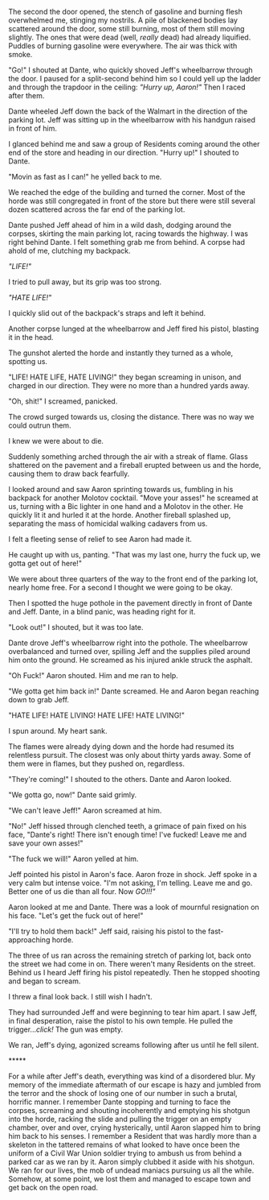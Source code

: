 The second the door opened, the stench of gasoline and burning flesh overwhelmed me, stinging my nostrils. A pile of blackened bodies lay scattered around the door, some still burning, most of them still moving slightly. The ones that were dead (well, *really* dead) had already liquified. Puddles of burning gasoline were everywhere. The air was thick with smoke.

"Go!" I shouted at Dante, who quickly shoved Jeff's wheelbarrow through the door. I paused for a split-second behind him so I could yell up the ladder and through the trapdoor in the ceiling: *"Hurry up, Aaron!"* Then I raced after them.

Dante wheeled Jeff down the back of the Walmart in the direction of the parking lot. Jeff was sitting up in the wheelbarrow with his handgun raised in front of him.

I glanced behind me and saw a group of Residents coming around the other end of the store and heading in our direction. "Hurry up!" I shouted to Dante.

"Movin as fast as I can!" he yelled back to me.

We reached the edge of the building and turned the corner. Most of the horde was still congregated in front of the store but there were still several dozen scattered across the far end of the parking lot.

Dante pushed Jeff ahead of him in a wild dash, dodging around the corpses, skirting the main parking lot, racing towards the highway. I was right behind Dante. I felt something grab me from behind. A corpse had ahold of me, clutching my backpack.

*"LIFE!"*

I tried to pull away, but its grip was too strong.

*"HATE LIFE!"*

I quickly slid out of the backpack's straps and left it behind.

Another corpse lunged at the wheelbarrow and Jeff fired his pistol, blasting it in the head.

The gunshot alerted the horde and instantly they turned as a whole, spotting us.

"LIFE! HATE LIFE, HATE LIVING!" they began screaming in unison, and charged in our direction. They were no more than a hundred yards away.

"Oh, shit!" I screamed, panicked.

The crowd surged towards us, closing the distance. There was no way we could outrun them.

I knew we were about to die.

Suddenly something arched through the air with a streak of flame. Glass shattered on the pavement and a fireball erupted between us and the horde, causing them to draw back fearfully.

I looked around and saw Aaron sprinting towards us, fumbling in his backpack for another Molotov cocktail. "Move your asses!" he screamed at us, turning with a Bic lighter in one hand and a Molotov in the other. He quickly lit it and hurled it at the horde. Another fireball splashed up, separating the mass of homicidal walking cadavers from us.

I felt a fleeting sense of relief to see Aaron had made it.

He caught up with us, panting. "That was my last one, hurry the fuck up, we gotta get out of here!"

We were about three quarters of the way to the front end of the parking lot, nearly home free. For a second I thought we were going to be okay.

Then I spotted the huge pothole in the pavement directly in front of Dante and Jeff. Dante, in a blind panic, was heading right for it.

"Look out!" I shouted, but it was too late.

Dante drove Jeff's wheelbarrow right into the pothole. The wheelbarrow overbalanced and turned over, spilling Jeff and the supplies piled around him onto the ground. He screamed as his injured ankle struck the asphalt.

"Oh Fuck!" Aaron shouted. Him and me ran to help.

"We gotta get him back in!" Dante screamed. He and Aaron began reaching down to grab Jeff.

"HATE LIFE! HATE LIVING! HATE LIFE! HATE LIVING!"

I spun around. My heart sank.

The flames were already dying down and the horde had resumed its relentless pursuit. The closest was only about thirty yards away. Some of them were in flames, but they pushed on, regardless.

"They're coming!" I shouted to the others. Dante and Aaron looked.

"We gotta go, now!" Dante said grimly.

"We can't leave Jeff!" Aaron screamed at him.

"No!" Jeff hissed through clenched teeth, a grimace of pain fixed on his face, "Dante's right! There isn't enough time! I've fucked! Leave me and save your own asses!"

"The fuck we will!" Aaron yelled at him.

Jeff pointed his pistol in Aaron's face. Aaron froze in shock. Jeff spoke in a very calm but intense voice. "I'm not asking, I'm telling. Leave me and go. Better one of us die than all four. Now *GO!!!"*

Aaron looked at me and Dante. There was a look of mournful resignation on his face. "Let's get the fuck out of here!"

"I'll try to hold them back!" Jeff said, raising his pistol to the fast-approaching horde.

The three of us ran across the remaining stretch of parking lot, back onto the street we had come in on. There weren't many Residents on the street. Behind us I heard Jeff firing his pistol repeatedly. Then he stopped shooting and began to scream.

I threw a final look back. I still wish I hadn't.

They had surrounded Jeff and were beginning to tear him apart. I saw Jeff, in final desperation, raise the pistol to his own temple. He pulled the trigger...*click!* The gun was empty.

We ran, Jeff's dying, agonized screams following after us until he fell silent.

\*\*\*\*\*

For a while after Jeff's death, everything was kind of a disordered blur. My memory of the immediate aftermath of our escape is hazy and jumbled from the terror and the shock of losing one of our number in such a brutal, horrific manner. I remember Dante stopping and turning to face the corpses, screaming and shouting incoherently and emptying his shotgun into the horde, racking the slide and pulling the trigger on an empty chamber, over and over, crying hysterically, until Aaron slapped him to bring him back to his senses.  I remember a Resident that was hardly more than a skeleton in the tattered remains of what looked to have once been the uniform of a Civil War Union soldier trying to ambush us from behind a parked car as we ran by it. Aaron simply clubbed it aside with his shotgun.  We ran for our lives, the mob of undead maniacs pursuing us all the while. Somehow, at some point, we lost them and managed to escape town and get back on the open road.